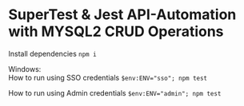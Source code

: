 # SuperTest & Jest API-Automation with MYSQL2 CRUD Operations

Install dependencies
```npm i```


Windows:
<br>
How to run using SSO credentials
```$env:ENV="sso"; npm test```

How to run using Admin credentials
```$env:ENV="admin"; npm test```
